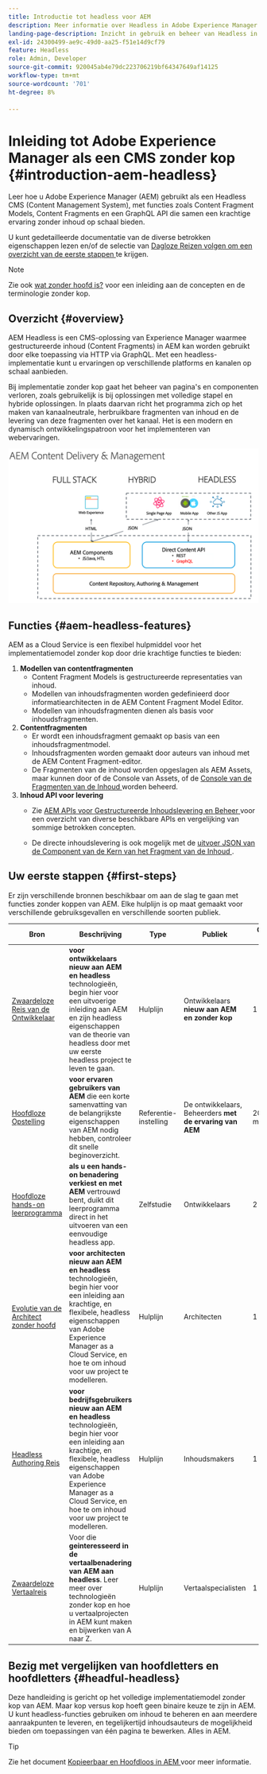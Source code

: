 ```yaml
---
title: Introductie tot headless voor AEM
description: Meer informatie over Headless in Adobe Experience Manager (AEM) met een combinatie van gedetailleerde documentatie en headless reizen. Ontdek hoe functies zoals Content Fragment Models, Content Fragments en een GraphQL API worden gebruikt om headless-ervaringen mogelijk te maken.
landing-page-description: Inzicht in gebruik en beheer van Headless in Adobe Experience Manager as a Cloud Service.
exl-id: 24300499-ae9c-49d0-aa25-f51e14d9cf79
feature: Headless
role: Admin, Developer
source-git-commit: 920045ab4e79dc223706219bf64347649af14125
workflow-type: tm+mt
source-wordcount: '701'
ht-degree: 8%

---
```



# Inleiding tot Adobe Experience Manager als een CMS zonder kop {#introduction-aem-headless}

Leer hoe u Adobe Experience Manager (AEM) gebruikt als een Headless CMS (Content Management System), met functies zoals Content Fragment Models, Content Fragments en een GraphQL API die samen een krachtige ervaring zonder inhoud op schaal bieden.

U kunt gedetailleerde documentatie van de diverse betrokken eigenschappen lezen en/of de selectie van [ Dagloze Reizen volgen om een overzicht van de eerste stappen ](#first-steps) te krijgen.

>[!NOTE]
>
>Zie ook [ wat zonder hoofd is?](/help/headless/what-is-headless.md) voor een inleiding aan de concepten en de terminologie zonder kop.

## Overzicht {#overview}

AEM Headless is een CMS-oplossing van Experience Manager waarmee gestructureerde inhoud (Content Fragments) in AEM kan worden gebruikt door elke toepassing via HTTP via GraphQL. Met een headless-implementatie kunt u ervaringen op verschillende platforms en kanalen op schaal aanbieden.

Bij implementatie zonder kop gaat het beheer van pagina&#39;s en componenten verloren, zoals gebruikelijk is bij oplossingen met volledige stapel en hybride oplossingen. In plaats daarvan richt het programma zich op het maken van kanaalneutrale, herbruikbare fragmenten van inhoud en de levering van deze fragmenten over het kanaal. Het is een modern en dynamisch ontwikkelingspatroon voor het implementeren van webervaringen.

![ Modellen van de Implementatie van AEM ](assets/aem-implementation-models.png)

## Functies {#aem-headless-features}

AEM as a Cloud Service is een flexibel hulpmiddel voor het implementatiemodel zonder kop door drie krachtige functies te bieden:

1. **Modellen van contentfragmenten**
   * Content Fragment Models is gestructureerde representaties van inhoud.
   * Modellen van inhoudsfragmenten worden gedefinieerd door informatiearchitecten in de AEM Content Fragment Model Editor.
   * Modellen van inhoudsfragmenten dienen als basis voor inhoudsfragmenten.
1. **Contentfragmenten**
   * Er wordt een inhoudsfragment gemaakt op basis van een inhoudsfragmentmodel.
   * Inhoudsfragmenten worden gemaakt door auteurs van inhoud met de AEM Content Fragment-editor.
   * De Fragmenten van de inhoud worden opgeslagen als AEM Assets, maar kunnen door of de Console van Assets, of de [ Console van de Fragmenten van de Inhoud ](/help/sites-cloud/administering/content-fragments/overview.md#content-fragments-console) worden beheerd.
1. **Inhoud API voor levering**
   * Zie [ AEM APIs voor Gestructureerde Inhoudslevering en Beheer ](/help/headless/apis-headless-and-content-fragments.md) voor een overzicht van diverse beschikbare APIs en vergelijking van sommige betrokken concepten.

   * De directe inhoudslevering is ook mogelijk met de [ uitvoer JSON van de Component van de Kern van het Fragment van de Inhoud ](https://experienceleague.adobe.com/docs/experience-manager-core-components/using/components/content-fragment-component.html?lang=nl-NL).

## Uw eerste stappen {#first-steps}

Er zijn verschillende bronnen beschikbaar om aan de slag te gaan met functies zonder koppen van AEM. Elke hulplijn is op maat gemaakt voor verschillende gebruiksgevallen en verschillende soorten publiek.

| Bron | Beschrijving | Type | Publiek | Oost. Tijd |
|---|---|---|---|---|
| [ Zwaardeloze Reis van de Ontwikkelaar ](/help/journey-headless/developer/overview.md) | **voor ontwikkelaars nieuw aan AEM en headless** technologieën, begin hier voor een uitvoerige inleiding aan AEM en zijn headless eigenschappen van de theorie van headless door met uw eerste headless project te leven te gaan. | Hulplijn | Ontwikkelaars **nieuw aan AEM en zonder kop** | 1 uur |
| [ Hoofdloze Opstelling ](/help/headless/setup/introduction.md) | **voor ervaren gebruikers van AEM** die een korte samenvatting van de belangrijkste eigenschappen van AEM nodig hebben, controleer dit snelle beginoverzicht. | Referentie-instelling | De ontwikkelaars, Beheerders **met de ervaring van AEM** | 20 minuten |
| [ Hoofdloze hands-on leerprogramma ](https://experienceleague.adobe.com/docs/experience-manager-learn/getting-started-with-aem-headless/graphql/multi-step/overview.html?lang=nl-NL) | **als u een hands-on benadering verkiest en met AEM** vertrouwd bent, duikt dit leerprogramma direct in het uitvoeren van een eenvoudige headless app. | Zelfstudie | Ontwikkelaars | 2 uur |
| [ Evolutie van de Architect zonder hoofd ](/help/journey-headless/architect/overview.md) | **voor architecten nieuw aan AEM en headless** technologieën, begin hier voor een inleiding aan krachtige, en flexibele, headless eigenschappen van Adobe Experience Manager as a Cloud Service, en hoe te om inhoud voor uw project te modelleren. | Hulplijn | Architecten | 1 uur |
| [ Headless Authoring Reis ](/help/journey-headless/author/overview.md) | **voor bedrijfsgebruikers nieuw aan AEM en headless** technologieën, begin hier voor een inleiding aan krachtige, en flexibele, headless eigenschappen van Adobe Experience Manager as a Cloud Service, en hoe te om inhoud voor uw project te modelleren. | Hulplijn | Inhoudsmakers | 1 uur |
| [ Zwaardeloze Vertaalreis ](/help/journey-headless/translation/overview.md) | Voor die **geinteresseerd in de vertaalbenadering van AEM aan headless**. Leer meer over technologieën zonder kop en hoe u vertaalprojecten in AEM kunt maken en bijwerken van A naar Z. | Hulplijn | Vertaalspecialisten | 1 uur |

## Bezig met vergelijken van hoofdletters en hoofdletters {#headful-headless}

Deze handleiding is gericht op het volledige implementatiemodel zonder kop van AEM. Maar kop versus kop hoeft geen binaire keuze te zijn in AEM. U kunt headless-functies gebruiken om inhoud te beheren en aan meerdere aanraakpunten te leveren, en tegelijkertijd inhoudsauteurs de mogelijkheid bieden om toepassingen van één pagina te bewerken. Alles in AEM.

>[!TIP]
>
>Zie het document [ Kopieerbaar en Hoofdloos in AEM ](/help/implementing/developing/headful-headless.md) voor meer informatie.

